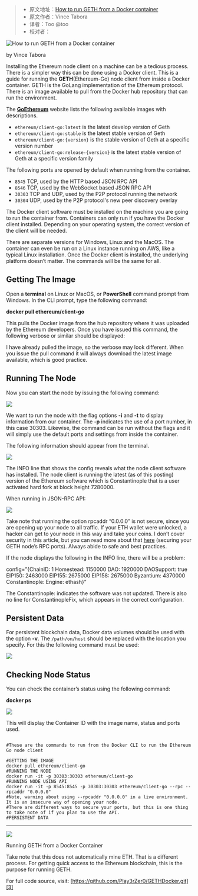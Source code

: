 > * 原文地址：[How to run GETH from a Docker container](https://www.freecodecamp.org/news/how-to-run-geth-from-a-docker-container-b6d30620ca74/)
> * 原文作者：Vince Tabora
> * 译者：Too @too
> * 校对者：
  
![How to run GETH from a Docker container](https://cdn-media-1.freecodecamp.org/images/1*QZk8YSNM8shw4Trn8YtvAA.png)

by Vince Tabora

Installing the Ethereum node client on a machine can be a tedious process. There is a simpler way this can be done using a Docker client. This is a guide for running the  ****GETH****(Ethereum-Go) node client from inside a Docker container. GETH is the GoLang implementation of the Ethereum protocol. There is an image available to pull from the Docker hub repository that can run the environment.

The  [****GoEthereum****][1]  website  lists the following available images with descriptions.

-   `ethereum/client-go:latest`  is the latest develop version of Geth
-   `ethereum/client-go:stable`  is the latest stable version of Geth
-   `ethereum/client-go:{version}`  is the stable version of Geth at a specific version number
-   `ethereum/client-go:release-{version}`  is the latest stable version of Geth at a specific version family

The following ports are opened by default when running from the container.

-   `8545`  TCP, used by the HTTP based JSON RPC API
-   `8546`  TCP, used by the WebSocket based JSON RPC API
-   `30303`  TCP and UDP, used by the P2P protocol running the network
-   `30304`  UDP, used by the P2P protocol's new peer discovery overlay

The Docker client software must be installed on the machine you are going to run the container from. Containers can only run if you have the Docker client installed. Depending on your operating system, the correct version of the client will be needed.

There are separate versions for Windows, Linux and the MacOS. The container can even be run on a Linux instance running on AWS, like a typical Linux installation. Once the Docker client is installed, the underlying platform doesn’t matter. The commands will be the same for all.

## Getting The Image

Open a  ****__terminal__****  on Linux or MacOS, or  ****__PowerShell__****  command prompt from Windows. In the CLI prompt, type the following command:

****docker pull ethereum/client-go****

This pulls the Docker image from the hub repository where it was uploaded by the Ethereum developers. Once you have issued this command, the following verbose or similar should be displayed:

I have already pulled the image, so the verbose may look different. When you issue the pull command it will always download the latest image available, which is good practice.

## Running The Node

Now you can start the node by issuing the following command:

![](https://www.freecodecamp.org/news/content/images/2019/08/image-49.png)

We want to run the node with the flag options  ****\-i**** and  ****\-t**** to display information from our container. The  ****\-p**** indicates the use of a port number, in this case 30303. Likewise, the command can be run without the flags and it will simply use the default ports and settings from inside the container.

The following information should appear from the terminal.

![](https://www.freecodecamp.org/news/content/images/2019/08/image-51.png)

The INFO line that shows the config reveals what the node client software has installed. The node client is running the latest (as of this posting) version of the Ethereum software which is Constantinople that is a user activated hard fork at block height 7280000.

When running in JSON-RPC API:

![](https://www.freecodecamp.org/news/content/images/2019/08/image-52.png)

Take note that running the option rpcaddr “0.0.0.0” is not secure, since you are opening up your node to all traffic. If your ETH wallet were unlocked, a hacker can get to your node in this way and take your coins. I don’t cover security in this article, but you can read more about that  [here][2]  (securing your GETH node’s RPC ports). Always abide to safe and best practices.

If the node displays the following in the INFO line, there will be a problem:

config=”{ChainID: 1 Homestead: 1150000 DAO: 1920000 DAOSupport: true EIP150: 2463000 EIP155: 2675000 EIP158: 2675000 Byzantium: 4370000 Constantinople: <nil> Engine: ethash}”

The Constantinople: <nil> indicates the software was not updated. There is also no line for ConstantinopleFix, which appears in the correct configuration.

## Persistent Data

For persistent blockchain data, Docker data volumes should be used with the option  ****\-v****. The  `/path/on/host`  should be replaced with the location you specify. For this the following command must be used:

![](https://www.freecodecamp.org/news/content/images/2019/08/image-54.png)

## Checking Node Status

You can check the container’s status using the following command:

****docker ps****

![](https://www.freecodecamp.org/news/content/images/2019/08/image-55.png)

This will display the Container ID with the image name, status and ports used.

```

#These are the commands to run from the Docker CLI to run the Ethereum Go node client

#GETTING THE IMAGE
docker pull ethereum/client-go
#RUNNING THE NODE
docker run -it -p 30303:30303 ethereum/client-go
#RUNNING NODE USING API
docker run -it -p 8545:8545 -p 30303:30303 ethereum/client-go --rpc --rpcaddr "0.0.0.0"
#Note, warning about using --rpcaddr "0.0.0.0" in a live environment. It is an insecure way of opening your node.
#There are different ways to secure your ports, but this is one thing to take note of if you plan to use the API.
#PERSISTENT DATA

```

---

![](https://www.freecodecamp.org/news/content/images/2019/08/image-56.png)

Running GETH from a Docker Container

Take note that this does not automatically mine ETH. That is a different process. For getting quick access to the Ethereum blockchain, this is the purpose for running GETH.

For full code source, visit:  [https://github.com/Play3rZer0/GETHDocker.git][3]

[1]: https://geth.ethereum.org/
[2]: https://medium.com/coinmonks/securing-your-ethereum-nodes-from-hackers-8b7d5bac8986
[3]: https://github.com/Play3rZer0/GETHDocker.git
